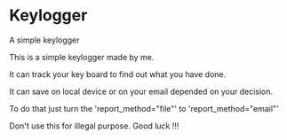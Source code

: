 # Keylogger
A simple keylogger

This is a simple keylogger made by me. 

It can track your key board to find out what you have done.

It can save on local device or on your email depended on your decision. 

To do that just turn the 'report_method="file"' to 'report_method="email"'

Don't use this for illegal purpose. Good luck !!!
